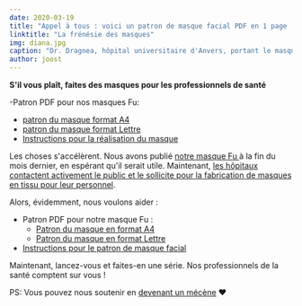 ```yaml
---
date: 2020-03-19
title: "Appel à tous : voici un patron de masque facial PDF en 1 page ; maintenant, fabriquez-en quelques uns et aidez à vaincre cette chose"
linktitle: "La frénésie des masques"
img: diana.jpg
caption: "Dr. Dragnea, hôpital universitaire d'Anvers, portant le masque facial Fu"
author: joost
---
```


<Note>

**S'il vous plaît, faites des masques pour les professionnels de santé**


 -Patron PDF pour nos masques Fu:
   - [patron du masque format A4](/fu-facemask-freesewing.org.a4.fr.pdf)
   - [patron du masque format Lettre](/fu-facemask-freesewing.org.letter.fr.pdf)
 - [Instructions pour la réalisation du masque](/docs/patterns/fu/instructions/)

</Note>

<YouTube id='VcQ69_ANsRA' />

Les choses s'accélèrent. Nous avons publié [notre masque Fu ](/designs/fu/) à la fin du mois dernier, en espérant qu'il serait utile. Maintenant, [les hôpitaux contactent activement le public et le sollicite pour la fabrication de masques en tissu pour leur personnel](https://www.uza.be/mondmaskers).

Alors, évidemment, nous voulons aider :

 - Patron PDF pour notre masque Fu :
   - [Patron du masque en format A4](/fu-facemask-freesewing.org.a4.fr.pdf)
   - [Patron du masque en format Lettre](/fu-facemask-freesewing.org.letter.fr.pdf)
 - [Instructions pour le patron de masque facial](/docs/patterns/fu/instructions/)

Maintenant, lancez-vous et faites-en une série. Nos professionnels de la santé comptent sur vous !

<Note>

PS: Vous pouvez nous soutenir en [devenant un mécène](/patrons/join/) ❤
</Note>

